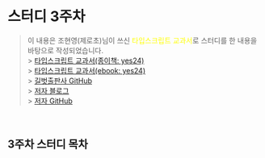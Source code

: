 # 스터디 3주차

> 이 내용은 조현영(제로초)님이 쓰신 <span style="color: yellow">타입스크립트 교과서</span>로 스터디를 한 내용을 바탕으로 작성되었습니다.
> <br /> > <a target="_blank" href="https://www.yes24.com/Product/Goods/121208343" >타입스크립트 교과서(종이책: yes24)</a> <br /> > <a target="_blank" href="https://www.yes24.com/Product/Goods/121811365" >타입스크립트 교과서(ebook: yes24)</a> <br /> > <a target="_blank" href="https://github.com/gilbutITbook/080369" >길벗출판사 GitHub</a> <br /> > <a target="_blank" href="https://www.zerocho.com/books" >저자 블로그</a> <br /> > <a target="_blank" href="https://github.com/ZeroCho" >저자 GitHub</a>

<br>

## 3주차 스터디 목차
